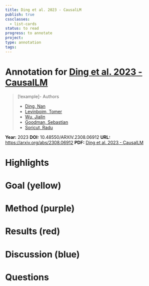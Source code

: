 ```yaml
---
title: Ding et al. 2023 - CausalLM
publish: true
cssclasses:
  - list-cards
status: to read
progress: to annotate
project:
type: annotation
tags:
---
```

# Annotation for [Ding et al. 2023 - CausalLM](Papers/References/Ding%20et%20al.%202023%20-%20CausalLM)

> [!example]- Authors
> - [Ding, Nan](Papers/People/Ding%20Nan)
> - [Levinboim, Tomer](Papers/People/Levinboim%20Tomer)
> - [Wu, Jialin](Papers/People/Wu%20Jialin)
> - [Goodman, Sebastian](Papers/People/Goodman%20Sebastian)
> - [Soricut, Radu](Papers/People/Soricut%20Radu)

**Year:** 2023
**DOI:** 10.48550/ARXIV.2308.06912
**URL:** https://arxiv.org/abs/2308.06912
**PDF:** [Ding et al. 2023 - CausalLM](Papers/PDFs/Ding%20et%20al.%202023%20-%20CausalLM%20is%20not%20optimal%20for%20in-context%20learning.pdf)

# Highlights


# Goal (yellow)


# Method (purple)


# Results (red)


# Discussion (blue)


# Questions

